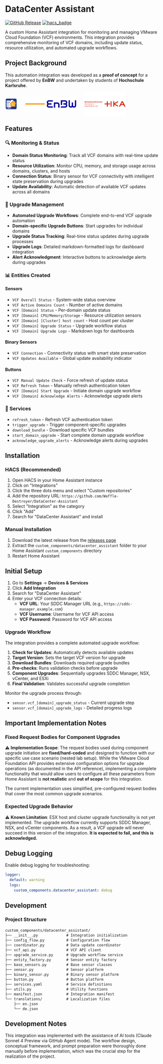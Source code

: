 # DataCenter Assistant

[![GitHub Release](https://img.shields.io/github/release/Waffle-Destroyer/DataCenter-Assistant.svg)](https://github.com/Waffle-Destroyer/DataCenter-Assistant/releases)
[![hacs_badge](https://img.shields.io/badge/HACS-Custom-orange.svg)](https://github.com/custom-components/hacs)

A custom Home Assistant integration for monitoring and managing VMware Cloud Foundation (VCF) environments. This integration provides comprehensive monitoring of VCF domains, including update status, resource utilization, and automated upgrade workflows.

## Project Background

This automation integration was developed as a **proof of concept** for a project offered by **EnBW** and undertaken by students of **Hochschule Karlsruhe**.

<img src=".github/images/logo.png" alt="DataCenter Assistant Logo" width="8%" style="vertical-align: middle; margin-right: 10px;"> <img src=".github/images/enbw.png" alt="EnBW Logo" height="48px" style="vertical-align: middle; margin-right: 10px;"> <img src=".github/images/hka.png" alt="Hochschule Karlsruhe Logo" height="77px" style="vertical-align: middle;">

## Features

### 🔍 Monitoring & Status
- **Domain Status Monitoring**: Track all VCF domains with real-time update status
- **Resource Utilization**: Monitor CPU, memory, and storage usage across domains, clusters, and hosts
- **Connection Status**: Binary sensor for VCF connectivity with intelligent state preservation during upgrades
- **Update Availability**: Automatic detection of available VCF updates across all domains

### 🚀 Upgrade Management
- **Automated Upgrade Workflows**: Complete end-to-end VCF upgrade automation
- **Domain-specific Upgrade Buttons**: Start upgrades for individual domains
- **Upgrade Status Tracking**: Real-time status updates during upgrade processes
- **Upgrade Logs**: Detailed markdown-formatted logs for dashboard integration
- **Alert Acknowledgment**: Interactive buttons to acknowledge alerts during upgrades

### 📊 Entities Created

#### Sensors
- `VCF Overall Status` - System-wide status overview
- `VCF Active Domains Count` - Number of active domains
- `VCF [Domain] Status` - Per-domain update status
- `VCF [Domain] CPU/Memory/Storage` - Resource utilization sensors
- `VCF [Domain] [Cluster] host count` - Host count per cluster
- `VCF [Domain] Upgrade Status` - Upgrade workflow status
- `VCF [Domain] Upgrade Logs` - Markdown logs for dashboards

#### Binary Sensors
- `VCF Connection` - Connectivity status with smart state preservation
- `VCF Updates Available` - Global update availability indicator

#### Buttons
- `VCF Manual Update Check` - Force refresh of update status
- `VCF Refresh Token` - Manually refresh authentication token
- `VCF [Domain] Start Upgrade` - Initiate domain upgrade workflow
- `VCF [Domain] Acknowledge Alerts` - Acknowledge upgrade alerts

### 🔧 Services
- `refresh_token` - Refresh VCF authentication token
- `trigger_upgrade` - Trigger component-specific upgrades
- `download_bundle` - Download specific VCF bundles
- `start_domain_upgrade` - Start complete domain upgrade workflow
- `acknowledge_upgrade_alerts` - Acknowledge alerts during upgrades

## Installation

### HACS (Recommended)

1. Open HACS in your Home Assistant instance
2. Click on "Integrations"
3. Click the three dots menu and select "Custom repositories"
4. Add the repository URL: `https://github.com/Waffle-Destroyer/DataCenter-Assistant`
5. Select "Integration" as the category
6. Click "Add"
7. Search for "DataCenter Assistant" and install

### Manual Installation

1. Download the latest release from the [releases page](https://github.com/Waffle-Destroyer/DataCenter-Assistant/releases)
2. Extract the `custom_components/datacenter_assistant` folder to your Home Assistant `custom_components` directory
3. Restart Home Assistant

## Initial Setup

1. Go to **Settings** → **Devices & Services**
2. Click **Add Integration**
3. Search for "DataCenter Assistant"
4. Enter your VCF connection details:
   - **VCF URL**: Your SDDC Manager URL (e.g., `https://sddc-manager.example.com`)
   - **VCF Username**: Username for VCF API access
   - **VCF Password**: Password for VCF API access

### Upgrade Workflow

The integration provides a complete automated upgrade workflow:

1. **Check for Updates**: Automatically detects available updates
2. **Target Version**: Sets the target VCF version for upgrade
3. **Download Bundles**: Downloads required upgrade bundles
4. **Pre-checks**: Runs validation checks before upgrade
5. **Component Upgrades**: Sequentially upgrades SDDC Manager, NSX, vCenter, and ESXi
6. **Final Validation**: Validates successful upgrade completion

Monitor the upgrade process through:
- `sensor.vcf_[domain]_upgrade_status` - Current upgrade step
- `sensor.vcf_[domain]_upgrade_logs` - Detailed progress logs

## Important Implementation Notes

### Fixed Request Bodies for Component Upgrades

⚠️ **Implementation Scope**: The request bodies used during component upgrade initiation are **fixed/hard-coded** and designed to function with our specific use case scenario (nested lab setup). While the VMware Cloud Foundation API provides extensive configuration options for upgrade operations (as documented in the API reference), implementing a complete functionality that would allow users to configure all these parameters from Home Assistant is **not realistic** and **out of scope** for this integration.

The current implementation uses simplified, pre-configured request bodies that cover the most common upgrade scenarios.

### Expected Upgrade Behavior

⚠️ **Known Limitation**: ESX host and cluster upgrade functionality is not yet implemented. The upgrade workflow currently supports SDDC Manager, NSX, and vCenter components. As a result, a VCF upgrade will never succeed in this version of the integration. **It is expected to fail, and this is acknowledged.**

## Debug Logging

Enable debug logging for troubleshooting:

```yaml
logger:
  default: warning
  logs:
    custom_components.datacenter_assistant: debug
```

## Development

### Project Structure

```
custom_components/datacenter_assistant/
├── __init__.py             # Integration initialization
├── config_flow.py          # Configuration flow
├── coordinator.py          # Data update coordinator
├── vcf_api.py              # VCF API client
├── upgrade_service.py      # Upgrade workflow service
├── entity_factory.py       # Sensor entity factory
├── base_sensors.py         # Base sensor classes
├── sensor.py               # Sensor platform
├── binary_sensor.py        # Binary sensor platform
├── button.py               # Button platform
├── services.yaml           # Service definitions
├── utils.py                # Utility functions
├── manifest.json           # Integration manifest
└── translations/           # Localization files
    ├── en.json
    └── de.json
```

## Development Notes

This integration was implemented with the assistance of AI tools (Claude Sonnet 4 Preview via GitHub Agent mode). The workflow design, conceptual framework, and prompt preparation were thoroughly done manually before implementation, which was the crucial step for the realization of the project.
